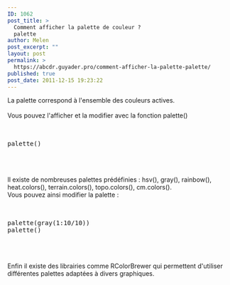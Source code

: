 ```yaml
---
ID: 1062
post_title: >
  Comment afficher la palette de couleur ?
  palette
author: Melen
post_excerpt: ""
layout: post
permalink: >
  https://abcdr.guyader.pro/comment-afficher-la-palette-palette/
published: true
post_date: 2011-12-15 19:23:22
---
```

La palette correspond à l'ensemble des couleurs actives.<br /><br />Vous pouvez l'afficher et la modifier avec la fonction palette()<br /><br /> <pre lang='rsplus'><br />palette()<br /> </pre> <br /><br />Il existe de nombreuses palettes prédéfinies : hsv(), gray(), rainbow(), heat.colors(), terrain.colors(), topo.colors(), cm.colors().<br />Vous pouvez ainsi modifier la palette :<br /><br /> <pre lang='rsplus'><br />palette(gray(1:10/10))<br />palette()<br /> </pre> <br /><br />Enfin il existe des librairies comme RColorBrewer qui permettent d'utiliser différentes palettes adaptées à divers graphiques.
